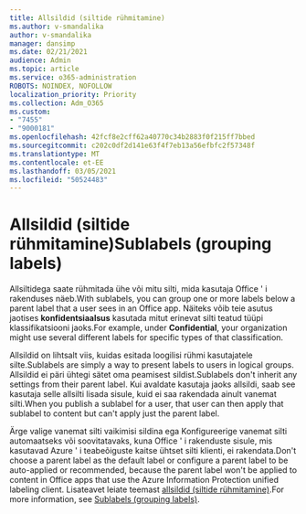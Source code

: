 ```yaml
---
title: Allsildid (siltide rühmitamine)
ms.author: v-smandalika
author: v-smandalika
manager: dansimp
ms.date: 02/21/2021
audience: Admin
ms.topic: article
ms.service: o365-administration
ROBOTS: NOINDEX, NOFOLLOW
localization_priority: Priority
ms.collection: Adm_O365
ms.custom:
- "7455"
- "9000181"
ms.openlocfilehash: 42fcf8e2cff62a40770c34b2883f0f215ff7bbed
ms.sourcegitcommit: c202c0df2d141e63f4f7eb13a56efbfc2f57348f
ms.translationtype: MT
ms.contentlocale: et-EE
ms.lasthandoff: 03/05/2021
ms.locfileid: "50524483"
---
```

# <a name="sublabels-grouping-labels"></a><span data-ttu-id="80139-102">Allsildid (siltide rühmitamine)</span><span class="sxs-lookup"><span data-stu-id="80139-102">Sublabels (grouping labels)</span></span>

<span data-ttu-id="80139-103">Allsiltidega saate rühmitada ühe või mitu silti, mida kasutaja Office ' i rakenduses näeb.</span><span class="sxs-lookup"><span data-stu-id="80139-103">With sublabels, you can group one or more labels below a parent label that a user sees in an Office app.</span></span> <span data-ttu-id="80139-104">Näiteks võib teie asutus jaotises **konfidentsiaalsus** kasutada mitut erinevat silti teatud tüüpi klassifikatsiooni jaoks.</span><span class="sxs-lookup"><span data-stu-id="80139-104">For example, under **Confidential**, your organization might use several different labels for specific types of that classification.</span></span>

<span data-ttu-id="80139-105">Allsildid on lihtsalt viis, kuidas esitada loogilisi rühmi kasutajatele silte.</span><span class="sxs-lookup"><span data-stu-id="80139-105">Sublabels are simply a way to present labels to users in logical groups.</span></span> <span data-ttu-id="80139-106">Allsildid ei päri ühtegi sätet oma peamisest sildist.</span><span class="sxs-lookup"><span data-stu-id="80139-106">Sublabels don't inherit any settings from their parent label.</span></span> <span data-ttu-id="80139-107">Kui avaldate kasutaja jaoks allsildi, saab see kasutaja selle allsilti lisada sisule, kuid ei saa rakendada ainult vanemat silti.</span><span class="sxs-lookup"><span data-stu-id="80139-107">When you publish a sublabel for a user, that user can then apply that sublabel to content but can't apply just the parent label.</span></span>

<span data-ttu-id="80139-108">Ärge valige vanemat silti vaikimisi sildina ega Konfigureerige vanemat silti automaatseks või soovitatavaks, kuna Office ' i rakenduste sisule, mis kasutavad Azure ' i teabeõiguste kaitse ühtset silti klienti, ei rakendata.</span><span class="sxs-lookup"><span data-stu-id="80139-108">Don't choose a parent label as the default label or configure a parent label to be auto-applied or recommended, because the parent label won't be applied to content in Office apps that use the Azure Information Protection unified labeling client.</span></span> <span data-ttu-id="80139-109">Lisateavet leiate teemast [allsildid (siltide rühmitamine)](https://docs.microsoft.com/microsoft-365/compliance/sensitivity-labels).</span><span class="sxs-lookup"><span data-stu-id="80139-109">For more information, see [Sublabels (grouping labels)](https://docs.microsoft.com/microsoft-365/compliance/sensitivity-labels).</span></span>
